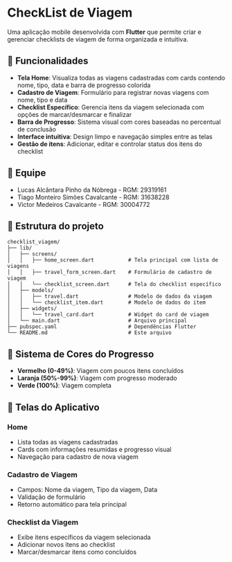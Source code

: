 # CheckList de Viagem

Uma aplicação mobile desenvolvida com **Flutter** que permite criar e gerenciar checklists de viagem de forma organizada e intuitiva.

## 🚀 Funcionalidades

- **Tela Home**: Visualiza todas as viagens cadastradas com cards contendo nome, tipo, data e barra de progresso colorida
- **Cadastro de Viagem**: Formulário para registrar novas viagens com nome, tipo e data
- **Checklist Específico**: Gerencia itens da viagem selecionada com opções de marcar/desmarcar e finalizar
- **Barra de Progresso**: Sistema visual com cores baseadas no percentual de conclusão
- **Interface intuitiva**: Design limpo e navegação simples entre as telas
- **Gestão de itens**: Adicionar, editar e controlar status dos itens do checklist

## 👥 Equipe
- Lucas Alcântara Pinho da Nóbrega - RGM: 29319161
- Tiago Monteiro Simões Cavalcante - RGM: 31638228
- Victor Medeiros Cavalcante - RGM: 30004772

## 📁 Estrutura do projeto
```
checklist_viagem/
├── lib/
│   ├── screens/
│   │   ├── home_screen.dart           # Tela principal com lista de viagens
│   │   ├── travel_form_screen.dart    # Formulário de cadastro de viagem
│   │   └── checklist_screen.dart      # Tela do checklist específico
│   ├── models/
│   │   ├── travel.dart                # Modelo de dados da viagem
│   │   └── checklist_item.dart        # Modelo de dados do item
│   ├── widgets/
│   │   └── travel_card.dart           # Widget do card de viagem
│   └── main.dart                      # Arquivo principal
├── pubspec.yaml                       # Dependências Flutter
└── README.md                          # Este arquivo
```

## 🎨 Sistema de Cores do Progresso

- **Vermelho (0-49%)**: Viagem com poucos itens concluídos
- **Laranja (50%-99%)**: Viagem com progresso moderado
- **Verde (100%)**: Viagem completa

## 📱 Telas do Aplicativo

### Home
- Lista todas as viagens cadastradas
- Cards com informações resumidas e progresso visual
- Navegação para cadastro de nova viagem

### Cadastro de Viagem
- Campos: Nome da viagem, Tipo da viagem, Data
- Validação de formulário
- Retorno automático para tela principal

### Checklist da Viagem
- Exibe itens específicos da viagem selecionada
- Adicionar novos itens ao checklist
- Marcar/desmarcar itens como concluídos

